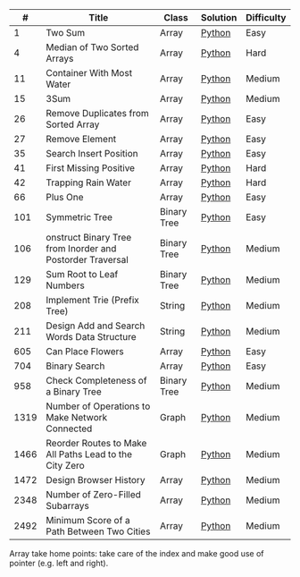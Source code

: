 | # | Title | Class | Solution | Difficulty |
| --- | --- | --- | --- | --- |
| 1 | Two Sum | Array | [Python](https://github.com/Tal-cat/Leetcode/blob/main/Array/1.%20Two%20Sum.py) | Easy |
| 4 | Median of Two Sorted Arrays | Array | [Python](https://github.com/Tal-cat/Leetcode/blob/main/Array/4.%20Median%20of%20Two%20Sorted%20Arrays.py) | Hard |
| 11 | Container With Most Water | Array | [Python](https://github.com/Tal-cat/Leetcode/blob/main/Array/11.%20Container%20With%20Most%20Water.py) | Medium |
| 15 | 3Sum | Array | [Python](https://github.com/Tal-cat/Leetcode/blob/main/Array/15.%203Sum.py) | Medium |
| 26 | Remove Duplicates from Sorted Array | Array | [Python](https://github.com/Tal-cat/Leetcode/blob/main/Array/26.%20Remove%20Duplicates%20from%20Sorted%20Array) | Easy |
| 27 | Remove Element | Array | [Python](https://github.com/Tal-cat/Leetcode/blob/main/Array/27.%20Remove%20Element.py) | Easy |
| 35 | Search Insert Position | Array | [Python](https://github.com/Tal-cat/Leetcode/blob/main/Array/35.%20Search%20Insert%20Position.py) | Easy |
| 41 | First Missing Positive | Array | [Python](https://github.com/Tal-cat/Leetcode/blob/main/Array/41.%20First%20Missing%20Positive.py) | Hard |
| 42 | Trapping Rain Water | Array | [Python](https://github.com/Tal-cat/Leetcode/blob/main/Array/42.%20Trapping%20Rain%20Water.py) | Hard |
| 66 | Plus One | Array | [Python](https://github.com/Tal-cat/Leetcode/blob/main/Array/66.%20Plus%20One.py) | Easy |
| 101 | Symmetric Tree | Binary Tree | [Python](https://github.com/Tal-cat/Leetcode/blob/main/Binary%20Tree/101.%20Symmetric%20Tree.py) | Easy |
| 106 | onstruct Binary Tree from Inorder and Postorder Traversal | Binary Tree | [Python](https://github.com/Tal-cat/Leetcode/blob/main/Binary%20Tree/106.%20Construct%20Binary%20Tree%20from%20Inorder%20and%20Postorder%20Traversal.py) | Medium |
| 129 | Sum Root to Leaf Numbers | Binary Tree | [Python](https://github.com/Tal-cat/Leetcode/blob/main/Binary%20Tree/129.%20Sum%20Root%20to%20Leaf%20Numbers.py) | Medium |
| 208 | Implement Trie (Prefix Tree) | String | [Python](https://github.com/Tal-cat/Leetcode/blob/main/String/208.%20Implement%20Trie%20(Prefix%20Tree).py) | Medium |
| 211 | Design Add and Search Words Data Structure | String | [Python](https://github.com/Tal-cat/Leetcode/blob/main/String/211.%20Design%20Add%20and%20Search%20Words%20Data%20Structure.py) | Medium |
| 605 | Can Place Flowers | Array | [Python](https://github.com/Tal-cat/Leetcode/blob/main/Array/605.%20Can%20Place%20Flowers.py) | Easy |
| 704 | Binary Search | Array | [Python](https://github.com/Tal-cat/Leetcode/blob/main/Array/704.%20Binary%20Search.py) | Easy |
| 958 | Check Completeness of a Binary Tree | Binary Tree | [Python](https://github.com/Tal-cat/Leetcode/blob/main/Binary%20Tree/958.%20Check%20Completeness%20of%20a%20Binary%20Tree.py) | Medium |
| 1319 | Number of Operations to Make Network Connected | Graph | [Python](https://github.com/Tal-cat/Leetcode/blob/main/Graph/1319.%20Number%20of%20Operations%20to%20Make%20Network%20Connected.py) | Medium |
| 1466 | Reorder Routes to Make All Paths Lead to the City Zero | Graph | [Python](https://github.com/Tal-cat/Leetcode/blob/main/Graph/1466.%20Reorder%20Routes%20to%20Make%20All%20Paths%20Lead%20to%20the%20City%20Zero.py) | Medium |
| 1472 | Design Browser History | Array | [Python](https://github.com/Tal-cat/Leetcode/blob/main/Array/1472.%20Design%20Browser%20History.py) | Medium |
| 2348 | Number of Zero-Filled Subarrays | Array | [Python](https://github.com/Tal-cat/Leetcode/blob/main/Array/2348.%20Number%20of%20Zero-Filled%20Subarrays.py) | Medium |
| 2492 | Minimum Score of a Path Between Two Cities | Array | [Python](https://github.com/Tal-cat/Leetcode/blob/main/Array/2492.%20Minimum%20Score%20of%20a%20Path%20Between%20Two%20Cities.py) | Medium |


Array take home points: take care of the index and make good use of pointer (e.g. left and right).
